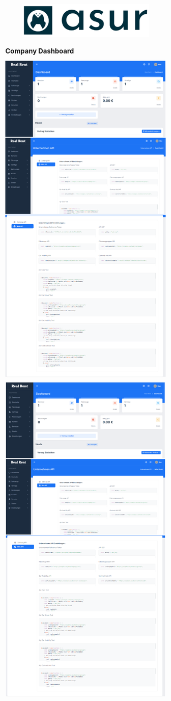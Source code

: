 <p align="center"><a href="https://laravel.com" target="_blank"><img src="public/assets/images/systems-logo/logo-dark.png" width="400" alt="Laravel Logo"></a></p>

## Company Dashboard
<p align="center">
<img src="public/assets/images/project/3.png" alt="Build Status">
<img src="public/assets/images/project/4.png" alt="Total Downloads">
<img src="public/assets/images/project/5.png" alt="Latest Stable Version">
</p>
<p align="center">
<a href="https://github.com/laravel/framework/actions"><img width="500" src="public/assets/images/project/3.png" alt="Build Status"></a>
<a href="https://packagist.org/packages/laravel/framework"><img width="500" src="public/assets/images/project/4.png" alt="Total Downloads"></a>
<a href="https://packagist.org/packages/laravel/framework"><img width="500" src="public/assets/images/project/5.png" alt="Latest Stable Version"></a>
</p>

